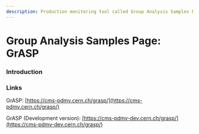 ```yaml
---
description: Production monitoring tool called Group Analysis Samples Page
---
```


# Group Analysis Samples Page: GrASP

### Introduction

### Links

GrASP: [https://cms-pdmv.cern.ch/grasp/](https://cms-pdmv.cern.ch/grasp/)

GrASP (Development version): [https://cms-pdmv-dev.cern.ch/grasp/](https://cms-pdmv-dev.cern.ch/grasp/)
